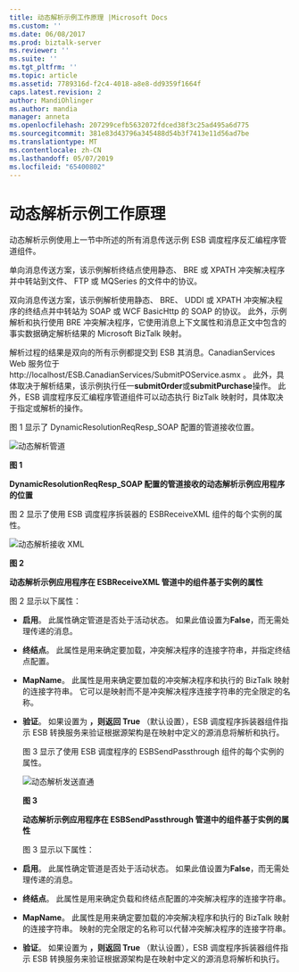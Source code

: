 ```yaml
---
title: 动态解析示例工作原理 |Microsoft Docs
ms.custom: ''
ms.date: 06/08/2017
ms.prod: biztalk-server
ms.reviewer: ''
ms.suite: ''
ms.tgt_pltfrm: ''
ms.topic: article
ms.assetid: 7789316d-f2c4-4018-a8e8-dd9359f1664f
caps.latest.revision: 2
author: MandiOhlinger
ms.author: mandia
manager: anneta
ms.openlocfilehash: 207299cefb5632072fdced38f3c25ad495a6d775
ms.sourcegitcommit: 381e83d43796a345488d54b3f7413e11d56ad7be
ms.translationtype: MT
ms.contentlocale: zh-CN
ms.lasthandoff: 05/07/2019
ms.locfileid: "65400802"
---
```

# <a name="how-the-dynamic-resolution-sample-works"></a>动态解析示例工作原理
动态解析示例使用上一节中所述的所有消息传送示例 ESB 调度程序反汇编程序管道组件。  

 单向消息传送方案，该示例解析终结点使用静态、 BRE 或 XPATH 冲突解决程序并中转站到文件、 FTP 或 MQSeries 的文件中的协议。  

 双向消息传送方案，该示例解析使用静态、 BRE、 UDDI 或 XPATH 冲突解决程序的终结点并中转站为 SOAP 或 WCF BasicHttp 的 SOAP 的协议。 此外，示例解析和执行使用 BRE 冲突解决程序，它使用消息上下文属性和消息正文中包含的事实数据确定解析结果的 Microsoft BizTalk 映射。  

 解析过程的结果是双向的所有示例都提交到 ESB 其消息。CanadianServices Web 服务位于 http://localhost/ESB.CanadianServices/SubmitPOService.asmx 。 此外，具体取决于解析结果，该示例执行任一**submitOrder**或**submitPurchase**操作。 此外，ESB 调度程序反汇编程序管道组件可以动态执行 BizTalk 映射时，具体取决于指定或解析的操作。  

 图 1 显示了 DynamicResolutionReqResp_SOAP 配置的管道接收位置。  

 ![动态解析管道](../esb-toolkit/media/ch6-dynamicresolutionpipelines.gif "Ch6-DynamicResolutionPipelines")  

 **图 1**  

 **DynamicResolutionReqResp_SOAP 配置的管道接收的动态解析示例应用程序的位置**  

 图 2 显示了使用 ESB 调度程序拆装器的 ESBReceiveXML 组件的每个实例的属性。  

 ![动态解析接收 XML](../esb-toolkit/media/ch6-dynamicresolutionreceivexml.gif "Ch6-DynamicResolutionReceiveXML")  

 **图 2**  

 **动态解析示例应用程序在 ESBReceiveXML 管道中的组件基于实例的属性**  

 图 2 显示以下属性：  

- **启用**。 此属性确定管道是否处于活动状态。 如果此值设置为**False**，而无需处理传递的消息。  

- **终结点**。 此属性是用来确定要加载，冲突解决程序的连接字符串，并指定终结点配置。  

- **MapName**。 此属性是用来确定要加载的冲突解决程序和执行的 BizTalk 映射的连接字符串。 它可以是映射而不是冲突解决程序连接字符串的完全限定的名称。  

- **验证**。 如果设置为 **，则返回 True** （默认设置），ESB 调度程序拆装器组件指示 ESB 转换服务来验证根据源架构是在映射中定义的源消息将解析和执行。  

  图 3 显示了使用 ESB 调度程序的 ESBSendPassthrough 组件的每个实例的属性。  

  ![动态解析发送直通](../esb-toolkit/media/ch6-dynamicresolutionsendpassthrough.gif "Ch6-DynamicResolutionSendPassthrough")  

  **图 3**  

  **动态解析示例应用程序在 ESBSendPassthrough 管道中的组件基于实例的属性**  

  图 3 显示以下属性：  

- **启用**。 此属性确定管道是否处于活动状态。 如果此值设置为**False**，而无需处理传递的消息。  

- **终结点**。 此属性是用来确定负载和终结点配置的冲突解决程序的连接字符串。  

- **MapName**。 此属性是用来确定要加载的冲突解决程序和执行的 BizTalk 映射的连接字符串。 映射的完全限定的名称可以代替冲突解决程序的连接字符串。  

- **验证**。 如果设置为 **，则返回 True** （默认设置），ESB 调度程序拆装器组件指示 ESB 转换服务来验证根据源架构是在映射中定义的源消息将解析和执行。
